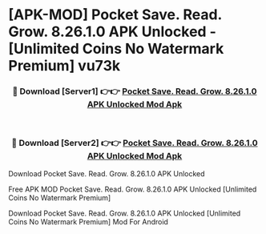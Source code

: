 # [APK-MOD] Pocket  Save. Read. Grow. 8.26.1.0 APK Unlocked - [Unlimited Coins No Watermark Premium] vu73k



<div align="center">
<h3>🔴 Download [Server1] 👉👉 <a href="https://momento.my/?title=Pocket__Save._Read._Grow._8.26.1.0_APK_Unlocked">Pocket  Save. Read. Grow. 8.26.1.0 APK Unlocked Mod Apk</a></h3><br>

<h3>🔴 Download [Server2] 👉👉 <a href="https://momento.my/?title=Pocket__Save._Read._Grow._8.26.1.0_APK_Unlocked">Pocket  Save. Read. Grow. 8.26.1.0 APK Unlocked Mod Apk</a></h3>
</div>



Download Pocket  Save. Read. Grow. 8.26.1.0 APK Unlocked 

Free APK MOD Pocket  Save. Read. Grow. 8.26.1.0 APK Unlocked [Unlimited Coins No Watermark Premium]

Download Pocket  Save. Read. Grow. 8.26.1.0 APK Unlocked [Unlimited Coins No Watermark Premium] Mod For Android
